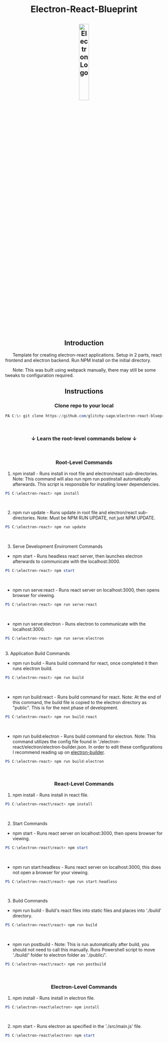 <h1 align="center">Electron-React-Blueprint</h1>
<h2 align="center">
    <img src="./react/public/static/favicon.ico" title="Electron Logo" alt="Electron Logo" style="width: 25%; height: auto;"/>
</h2>

<h2 align="center">Introduction</h2>

&nbsp;&nbsp;&nbsp;&nbsp;&nbsp;&nbsp;Template for creating electron-react applications. Setup in 2 parts, react frontend and electron backend. Run NPM Install on the initial directory.

&nbsp;&nbsp;&nbsp;&nbsp;&nbsp;&nbsp;Note: This was built using webpack manually, there may still be some tweaks to configuration required.

<h2 align="center">Instructions</h2>

<h3 align="center">Clone repo to your local</h3>

```powershell
PA C:\> git clone https://github.com/glitchy-sage/electron-react-blueprint.git APP_NAME
```
<br/>

<h3 align="center">&darr; Learn the root-level commands below &darr;</h3>

<br/>

<h3 align="center">Root-Level Commands</h3>

1. npm install - Runs install in root file and electron/react sub-directories. Note: This command will also run npm run postinstall automatically afterwards. This script is responsible for installing lower dependencies.

```powershell
PS C:\electron-react> npm install 
```

<br/>

2. npm run update - Runs update in root file and electron/react sub-directories. Note: Must be NPM RUN UPDATE, not just NPM UPDATE.

```powershell
PS C:\electron-react> npm run update 
```

<br/>

3. Serve Development Enviroment Commands

- npm start - Runs headless react server, then launches electron afterwards to communicate with the localhost:3000.

```powershell
PS C:\electron-react> npm start 
```

<br/>

- npm run serve:react - Runs react server on localhost:3000, then opens browser for viewing.

```powershell
PS C:\electron-react> npm run serve:react 
```

<br/>

- npm run serve:electron - Runs electron to communicate with the localhost:3000.

```powershell
PS C:\electron-react> npm run serve:electron 
```

<br/>
3. Application Build Commands

- npm run build - Runs build command for react, once completed it then runs electron build.

```powershell
PS C:\electron-react> npm run build 
```

<br/>

- npm run build:react - Runs build command for react. Note: At the end of this command, the build file is copied to the electron directory as "public". This is for the next phase of development.

```powershell
PS C:\electron-react> npm run build:react 
```

<br/>

- npm run build:electron - Runs build command for electron. Note: This command utilizes the config file found in './electron-react/electron/electron-builder.json. In order to edit these configurations I recommend reading up on [electron-builder](https://www.electron.build/ "electron-builder docs").

```powershell
PS C:\electron-react> npm run build:electron 
```

<br/>

<h3 align="center">React-Level Commands</h3>

1. npm install - Runs install in react file.

```powershell
PS C:\electron-react\react> npm install 
```

<br/>

2. Start Commands

- npm start - Runs react server on localhost:3000, then opens browser for viewing.

```powershell
PS C:\electron-react\react> npm start 
```

<br/>

- npm run start:headless - Runs react server on localhost:3000, this does not open a browser for your viewing.

```powershell
PS C:\electron-react\react> npm run start:headless 
```

<br/>

3. Build Commands

- npm run build - Build's react files into static files and places into './build' directory.

```powershell
PS C:\electron-react\react> npm run build 
```

<br/>

- npm run postbuild - Note: This is run automatically after build, you should not need to call this manually. Runs Powershell script to move './build/' folder to electron folder as './public/'.

```powershell
PS C:\electron-react\react> npm run postbuild 
```

<br/>

<h3 align="center">Electron-Level Commands</h3>

1. npm install - Runs install in electron file.

```powershell
PS C:\electron-react\electron> npm install 
```

<br/>

2. npm start - Runs electron as specified in the './src/main.js' file.

```powershell
PS C:\electron-react\electron> npm start 
```
